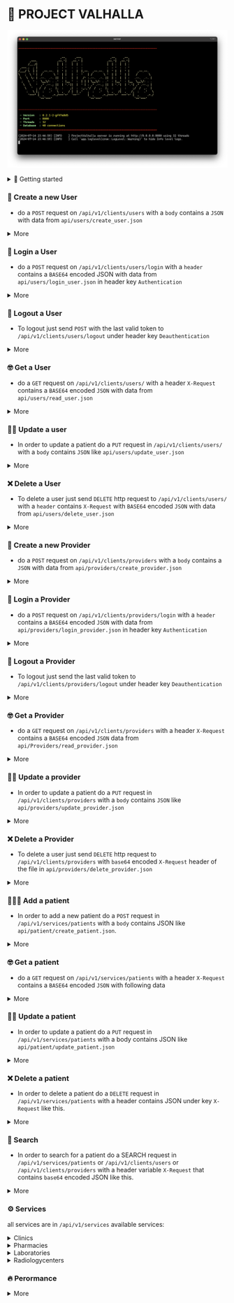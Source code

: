 # 🚀 PROJECT VALHALLA
![alt text](https://github.com/dr3mro/ProjectValhalla/blob/a4162ecba8c1b9684f540fe0ef75a554b1308bb3/Screenshot.png?raw=true)

<details>
<summary> 🚀 Getting started </summary>


### 🐳 Run docker
```
git clone git@github.com:dr3mro/ProjectValhalla.git
cd ProjectValhalla/docker/
docker compose --profile run up --build --remove-orphans
```
if you want to try the dev version
```
docker compose --profile dev up --build --remove-orphans
```
### 🧪 Verify the server is running

```
curl http://172.20.0.10:80/api/v1/hello
```
- if you get this reply
```
{
"Message" : "Welcome to ASGARD."
}%
```
that means the server is up and running

### 🧮 to create the xxh64sum of the payload use this command
```
jq -Sjc '.payload' api/patient/create_patient.json | xxh64sum
```
- DataIntegrity protection is disabled by default and can be enabled anytime to verify payload by setting header value:
- `"Enable-data-integrity-check : true"`
### 📦 Test GZIP
```
curl -X GET -H "Accept-Encoding:gzip" -H "X-Request: $(cat api/patient/read_patient.json | base64 -w0)"  -H "Authorization: Bearer eyJhbGciOiJIUzI1NiIsInR5cCI6IkpXUyJ9.eyJleHAiOjE3MjUxODIwNDAsImdyb3VwIjoidXNlcnMiLCJpYXQiOjE3MjI1OTAwNDAsImlzcyI6InZhbGhhbGxhIiwianRpIjoiMTAxMSIsImxsb2R0IjoiMjAyNC0wOC0wMSAyMzoxMzoxNiswMCIsInN1YiI6InVzZXIxIn0.fNF0YvJ1zcrxFzMbZ1Mf2DS4BXq9cV0lDhNatSMbxnA"  http://172.20.0.10:80/v1/patient --compressed --include  --output -
```
</details>

### 🎉 Create a new User

- do a `POST` request on `/api/v1/clients/users` with a `body` contains a `JSON` with data from `api/users/create_user.json`
 <details>

```
curl -X POST -H "Content-Type: application/json" -d @api/users/create_user.json http://172.20.0.10:80/api/v1/clients/users
```
<summary>More</summary>
- the "payload" value is optionally verified on the server against xxh64sum that might be generated and added to the JSON in xxh64sum key.
- in the "payload" the username should only composed of lower case characters and numbers and not start with number and does not contains white spaces.
- the password should contains upper and lower case characters, symbols, numbers and at lest 8 characters long.
- the email should be in a valid format user@domain.ext
- the role value is for now '0' as the role implementation is WIP.
- The REQUIRED data are (username, email, role, password);
</details>

### 🚪 Login a User
- do a `POST` request on `/api/v1/clients/users/login` with a `header` contains a `BASE64` encoded JSON with data from `api/users/login_user.json` in header key `Authentication`

<details>

```
curl -X POST -H "Authentication: $(cat api/users/login_user.json | base64 -w0)" http://172.20.0.10:80/api/v1/clients/users/login
```

<summary>More</summary>
- the username should be in lowercase and/or numbers and never contains spaces or symbols.
- the password should be uppercase and lowercase and characters and symbols.


### example of header Authorization
```
Authorization: Bearer eyJhbGciOiJIUzI1NiIsInR5cCI6IkpXUyJ9.eyJleHAiOjE3MjMxNzQ3MjMsImlhdCI6MTcyMDU4MjcyMywiaXNzIjoiUHJvamVjdFZhbGhhbGxhIiwic3ViIjoiYW1yX25hc3IifQ.rI_u7GV9AtaGIawHzPJXEHOm_8wtz_2OKL0_wTAkgGc
```
</details>

### 🚪  Logout a User
- To logout just send `POST` with the last valid token to `/api/v1/clients/users/logout` under header key `Deauthentication`
<details>
<summary>More</summary>

```
curl -X POST -H "Deauthentication: Bearer eyJhbGciOiJIUzI1NiIsInR5cCI6IkpXUyJ9.eyJleHAiOjE3MjUyMTAxMTcsImdyb3VwIjoidXNlcnMiLCJpYXQiOjE3MjI2MTgxMTcsImlzcyI6InZhbGhhbGxhIiwianRpIjoiMTAxNiIsImxsb2R0IjoiMjAyNC0wOC0wMiAxNjo1ODozNSswMCIsInN1YiI6InVzZXIifQ.faC_aadCWNqY67_tTYGM2DZuRPTy12Rma_6bwdITrN0"  http://172.20.0.10:80/api/v1/clients/users/logout
```

</details>

### 🤓 Get a User
- do a `GET` request on `/api/v1/clients/users/` with a header `X-Request` contains a `BASE64` encoded `JSON` with data from `api/users/read_user.json`

<details>
<summary>More</summary>

```
curl -X GET -H "X-Request: $(cat api/users/read_user.json | base64 -w0)" -H "Authorization: Bearer eyJhbGciOiJIUzI1NiIsInR5cCI6IkpXUyJ9.eyJleHAiOjE3MjUyMTcyNDksImdyb3VwIjoidXNlcnMiLCJpYXQiOjE3MjI2MjUyNDksImlzcyI6InZhbGhhbGxhIiwianRpIjoiMTAxNyIsImxsb2R0IjoiMjAyNC0wOC0wMiAxOTowMDo0MCswMCIsInN1YiI6InVzZXIifQ.1Wz9jFiBhzfe6svyB8dQZeMwfgxKZzaCjsQnQkUn1L0" http://172.20.0.10:80/api/v1/clients/users/
```
</details>

### 👍🏻 Update a user
- In order to update a patient do a `PUT` request in `/api/v1/clients/users/` with a `body` contains `JSON` like `api/users/update_user.json`

<details>
<summary>More</summary>

```
curl -X PUT -H "Authorization: Bearer eyJhbGciOiJIUzI1NiIsInR5cCI6IkpXUyJ9.eyJleHAiOjE3MjUyMTc1MDgsImdyb3VwIjoidXNlcnMiLCJpYXQiOjE3MjI2MjU1MDgsImlzcyI6InZhbGhhbGxhIiwianRpIjoiMTAxNyIsImxsb2R0IjoiMjAyNC0wOC0wMiAxOTowMDo0MCswMCIsInN1YiI6InVzZXIifQ.AXQzdnCRqIEC96LrSOH2NNMwQrALlOhH2xxWqESF_fA" -d @api/users/update_user.json http://172.20.0.10:80/v1/api/v1/clients/users/ -i
```

</details>

### ❌ Delete a User
- To delete a user just send `DELETE` http request to `/api/v1/clients/users/` with a `header` contains `X-Request` with `BASE64` encoded `JSON` with data from `api/users/delete_user.json`

<details>
<summary>More</summary>

```
curl -X DELETE -H "X-Request: $(cat api/users/delete_user.json | base64 -w0)" -H "Authorization: Bearer eyJhbGciOiJIUzI1NiIsInR5cCI6IkpXUyJ9.eyJleHAiOjE3MjUyMTExNTQsImdyb3VwIjoidXNlcnMiLCJpYXQiOjE3MjI2MTkxNTQsImlzcyI6InZhbGhhbGxhIiwianRpIjoiMTAxNiIsImxsb2R0IjoiMjAyNC0wOC0wMiAxNzoxNDo1MyswMCIsInN1YiI6InVzZXIifQ.UCKJeblAPzcERZcsVL1cFXPIJwsdDRCVdvY8jBlP7Pw"  http://172.20.0.10:80/api/v1/clients/users/
```
</details>


### 🎉 Create a new Provider

- do a `POST` request on `/api/v1/clients/providers` with a `body` contains a `JSON` with data from `api/providers/create_provider.json`

<details>
<summary>More</summary>

```
curl -X POST -H "Content-Type: application/json" -d @api/providers/create_provider.json http://172.20.0.10:80/api/v1/clients/providers
```


- the "payload" value is optionally verified on the server against xxh64sum that might be generated and added to the JSON in xxh64sum key.
- in the "payload" the username should only composed of lower case characters and numbers and not start with number and does not contains white spaces.
- the password should contains upper and lower case characters, symbols, numbers and at lest 8 characters long.
- the email should be in a valid format user@domain.ext
- the role value is for now '0' as the role implementation is WIP.
- The REQUIRED data are (username, email, role, password);

</details>

### 🚪 Login a Provider

- do a `POST` request on `/api/v1/clients/providers/login` with a `header` contains a `BASE64` encoded `JSON` with data from `api/providers/login_provider.json` in header key `Authentication`

<details>
<summary>More</summary>

```
curl -X POST -H "Authentication: $(cat api/providers/login_provider.json | base64 -w0)" http://172.20.0.10:80/api/v1/clients/providers/login
```

- the username should be in lowercase and/or numbers and never contains spaces or symbols.
- the password should be uppercase and lowercase and characters and symbols.

</details>

### 🚪 Logout a Provider
- To logout just send the last valid token to `/api/v1/clients/providers/logout` under header key `Deauthentication`

<details>
<summary>More</summary>

```
curl -X POST -H "Deauthentication: Bearer eyJhbGciOiJIUzI1NiIsInR5cCI6IkpXUyJ9.eyJleHAiOjE3MjUyMTAxMTcsImdyb3VwIjoidXNlcnMiLCJpYXQiOjE3MjI2MTgxMTcsImlzcyI6InZhbGhhbGxhIiwianRpIjoiMTAxNiIsImxsb2R0IjoiMjAyNC0wOC0wMiAxNjo1ODozNSswMCIsInN1YiI6InVzZXIifQ.faC_aadCWNqY67_tTYGM2DZuRPTy12Rma_6bwdITrN0"  http://172.20.0.10:80/api/v1/clients/providers/logout
```
</details>

### 🤓 Get a Provider
- do a `GET` request on `/api/v1/clients/providers` with a header `X-Request` contains a `BASE64` encoded `JSON` data from `api/Providers/read_provider.json`
<details>
<summary>More</summary>

```
curl -X GET -H "X-Request: $(cat api/Providers/read_provider.json | base64 -w0)" -H "Authorization: Bearer eyJhbGciOiJIUzI1NiIsInR5cCI6IkpXUyJ9.eyJleHAiOjE3MjUyMTcyNDksImdyb3VwIjoidXNlcnMiLCJpYXQiOjE3MjI2MjUyNDksImlzcyI6InZhbGhhbGxhIiwianRpIjoiMTAxNyIsImxsb2R0IjoiMjAyNC0wOC0wMiAxOTowMDo0MCswMCIsInN1YiI6InVzZXIifQ.1Wz9jFiBhzfe6svyB8dQZeMwfgxKZzaCjsQnQkUn1L0" http://172.20.0.10:80/api/v1/clients/providers
```
</details>

### 👍🏻 Update a provider
- In order to update a patient do a `PUT` request in `/api/v1/clients/providers` with a `body` contains `JSON` like `api/providers/update_provider.json `

<details>
<summary>More</summary>

```
curl -X PUT -H "Authorization: Bearer eyJhbGciOiJIUzI1NiIsInR5cCI6IkpXUyJ9.eyJleHAiOjE3MjUyMTc1MDgsImdyb3VwIjoidXNlcnMiLCJpYXQiOjE3MjI2MjU1MDgsImlzcyI6InZhbGhhbGxhIiwianRpIjoiMTAxNyIsImxsb2R0IjoiMjAyNC0wOC0wMiAxOTowMDo0MCswMCIsInN1YiI6InVzZXIifQ.AXQzdnCRqIEC96LrSOH2NNMwQrALlOhH2xxWqESF_fA" -d @api/providers/update_provider.json http://172.20.0.10:80/api/v1/clients/providers -i
```

</details>


### ❌ Delete a Provider
- To delete a user just send `DELETE` http request to `/api/v1/clients/providers` with `base64` encoded `X-Request` header of the file in `api/providers/delete_provider.json`

<details>
<summary>More</summary>

```
curl -X DELETE -H "X-Request: $(cat api/providers/delete_provider.json | base64 -w0)" -H "Authorization: Bearer eyJhbGciOiJIUzI1NiIsInR5cCI6IkpXUyJ9.eyJleHAiOjE3MjUyMTExNTQsImdyb3VwIjoidXNlcnMiLCJpYXQiOjE3MjI2MTkxNTQsImlzcyI6InZhbGhhbGxhIiwianRpIjoiMTAxNiIsImxsb2R0IjoiMjAyNC0wOC0wMiAxNzoxNDo1MyswMCIsInN1YiI6InVzZXIifQ.UCKJeblAPzcERZcsVL1cFXPIJwsdDRCVdvY8jBlP7Pw"  http://172.20.0.10:80/api/v1/clients/providers
```
</details>

### 👨🏻‍🦳 Add a patient
- In order to add a new patient do a `POST` request in `/api/v1/services/patients` with a `body` contains JSON like `api/patient/create_patient.json`.

<details>
<summary>More</summary>

```
curl -X POST -H "Authorization: Bearer eyJhbGciOiJIUzI1NiIsInR5cCI6IkpXUyJ9.eyJleHAiOjE3MjUyMTg2NzAsImdyb3VwIjoidXNlcnMiLCJpYXQiOjE3MjI2MjY2NzAsImlzcyI6InZhbGhhbGxhIiwianRpIjoiMTAxNyIsImxsb2R0IjoiMjAyNC0wOC0wMiAxOTowMDo0MCswMCIsInN1YiI6InVzZXIifQ.VkWRvZ-CI97vRq0hYy4Ibb-EX4FbT_MSuE-A_550Lvg" -d @api/patient/create_patient.json http://172.20.0.10:80/api/v1/services/patients
```
- In order to add a new patient do a `POST` request in `/api/v1/services/patients` with a `body` contains JSON like `api/patient/create_patient.json`.

- The payload should contain 3 item:
  * "basic_data"
  * "appointments_data"
  * "health_data"
- The basic_data should contains {"id" = 0}.
- Providing empty value '{}' will clear the corresponding field in the database.
- Not providing a key for example "health_data" has no effect as only the provided data is processed.
- The payload might be verified with xxh64sum and the hash can be provided in the JSON as "xxh64sum" value.
</details>

### 🤓 Get a patient
- do a `GET` request on `/api/v1/services/patients` with a header `X-Request` contains a `BASE64` encoded `JSON` with following data
<details>
<summary>More</summary>

```
curl -X GET -H "X-Request: $(cat api/patient/read_patient.json | base64 -w0)" -H "Authorization: Bearer eyJhbGciOiJIUzI1NiIsInR5cCI6IkpXUyJ9.eyJleHAiOjE3MjUyMTg2NzAsImdyb3VwIjoidXNlcnMiLCJpYXQiOjE3MjI2MjY2NzAsImlzcyI6InZhbGhhbGxhIiwianRpIjoiMTAxNyIsImxsb2R0IjoiMjAyNC0wOC0wMiAxOTowMDo0MCswMCIsInN1YiI6InVzZXIifQ.VkWRvZ-CI97vRq0hYy4Ibb-EX4FbT_MSuE-A_550Lvg" http://172.20.0.10:80/api/v1/services/patients -i
```


- the "schema" is an array of items you want to retrieve
- you can request 1 or more or even 0.
- the 'id' is the patient_id and should exists
</details>

### 👍🏻 Update a patient
- In order to update a patient do a `PUT` request in `/api/v1/services/patients` with a body contains JSON like `api/patient/update_patient.json`
<details>
<summary>More</summary>

```
curl -X PUT -H "Authorization: Bearer eyJhbGciOiJIUzI1NiIsInR5cCI6IkpXUyJ9.eyJleHAiOjE3MjUyMTg2NzAsImdyb3VwIjoidXNlcnMiLCJpYXQiOjE3MjI2MjY2NzAsImlzcyI6InZhbGhhbGxhIiwianRpIjoiMTAxNyIsImxsb2R0IjoiMjAyNC0wOC0wMiAxOTowMDo0MCswMCIsInN1YiI6InVzZXIifQ.VkWRvZ-CI97vRq0hYy4Ibb-EX4FbT_MSuE-A_550Lvg" -d @api/patient/update_patient.json http://172.20.0.10:80/api/v1/services/patients
```
</details>


### ❌ Delete a patient
- In order to delete a patient do a `DELETE` request in `/api/v1/services/patients` with a header contains JSON under key `X-Request` like this.

<details>
<summary>More</summary>

```
curl -X DELETE -H "X-Request: $(cat api/patient/delete_patient.json | base64 -w0)" -H "Authorization: Bearer eyJhbGciOiJIUzI1NiIsInR5cCI6IkpXUyJ9.eyJleHAiOjE3MjUyMTg2NzAsImdyb3VwIjoidXNlcnMiLCJpYXQiOjE3MjI2MjY2NzAsImlzcyI6InZhbGhhbGxhIiwianRpIjoiMTAxNyIsImxsb2R0IjoiMjAyNC0wOC0wMiAxOTowMDo0MCswMCIsInN1YiI6InVzZXIifQ.VkWRvZ-CI97vRq0hYy4Ibb-EX4FbT_MSuE-A_550Lvg"  http://172.20.0.10:80/api/v1/services/patients
```
</details>


### 🔎  Search

 - In order to search for a patient do a SEARCH request in `/api/v1/services/patients` or `/api/v1/clients/users` or `/api/v1/clients/providers` with a header variable `X-Request` that contains `base64` encoded JSON like this.

<details>
<summary>More</summary>

```
curl -X SEARCH -H "X-Request: ewogICAgImtleXdvcmQiIDogIkpvaG4iLAogICAgImxpbWl0IiA6IDUsCiAgICAib2Zmc2V0IiA6IDAsCiAgICAib3JkZXJfYnkiIDogImlkIiwKICAgICJkaXJlY3Rpb24iIDogMCAKfQo=" -H "Authorization: Bearer eyJhbGciOiJIUzI1NiIsInR5cCI6IkpXUyJ9.eyJleHAiOjE3MjM0MDkxODgsImlhdCI6MTcyMDgxNzE4OCwiaXNzIjoiUHJvamVjdFZhbGhhbGxhIiwianRpIjoiMTAwMCIsInN1YiI6ImFtcl9uYXNyIn0.lKjlzKtTd19DjpO4sBjDs-Z7JuDUha4p8OOzziJcgPo" http://172.20.0.10:80/api/v1/services/patients-i
```



```
{
    "keyword" : "John",
    "limit" : 5,
    "offset" : 0,
    "order_by" : "id",
    "direction" : 0
}
```
 - explanation:

    * keyword: the text to search for in basic data
    * limit: maximum number of returned results
    * offset : start with 0 and keep it to send it in the next request to get the next patch
    * order_by : name of json key to sort by
    * direction : ascending = 0 , descending = 1

- a reply would look like this
```
HTTP/1.1 200 OK
Content-Length: 2034
Server: ProjectValhalla
Date: Mon, 01 Jul 2024 13:23:47 GMT
Connection: Keep-Alive

{
    "more": true,
    "offset": 3,
    "payload": [
        {
            "basic_data": {
                "address": "123 Main St, Anytown, USA",
                "contact": [
                    {
                        "email": "john.doe@example.com"
                    },
                    {
                        "phone": "+1987654321"
                    }
                ],
                "date_of_birth": "1990-01-01",
                "firstname": "John",
                "gender": "Male",
                "id": 100009,
                "lastname": "Doe",
                "occupation": "Engineer",
                "place_of_birth": "New York"
            }
        },
        {
            "basic_data": {
                "address": "123 Main St, Anytown, USA",
                "contact": [
                    {
                        "email": "john.doe@example.com"
                    },
                    {
                        "phone": "+1987654321"
                    }
                ],
                "date_of_birth": "1990-01-01",
                "firstname": "John",
                "gender": "Male",
                "id": 100008,
                "lastname": "Doe",
                "occupation": "Engineer",
                "place_of_birth": "New York"
            }
        },
        {
            "basic_data": {
                "address": "123 Main St, Anytown, USA",
                "contact": [
                    {
                        "email": "john.doe@example.com"
                    },
                    {
                        "phone": "+1987654321"
                    }
                ],
                "date_of_birth": "1990-01-01",
                "firstname": "John",
                "gender": "Male",
                "id": 100007,
                "lastname": "Doe",
                "occupation": "Engineer",
                "place_of_birth": "New York"
            }
        }
    ],
    "status_id": 0,
    "status_message": "success"
}%
```

- check the `more` key to see if there is any more results
- keep the `offset` to use it with the next request.

</details>


### ⚙️ Services

all services are in `/api/v1/services`
available services:

<details>
    <summary> Clinics </summary>


  * `POST` request to `/api/v1/services/clinics` with a `body` contains `JSON` like `api/services/create.json`
  * `GET` request to `/api/v1/services/clinics` with a `header` contains `X-Request` with `base64` encoded `JSON` like `api/services/read.json`
  * `GET` request to `/api/v1/services/clinics` with a `header` contains `X-Request` with `base64` encoded `JSON` like `api/services/read.json`
  * `PUT` request to `/api/v1/services/clinics` with a `body` contains `JSON` like `api/services/update.json`
  * `DELETE` request to `/api/v1/services/clinics` with a `header` contains `X-Request` with `base64` encoded `JSON` like `api/services/delete.json`
  * `SEARCH` request to `/api/v1/services/clinics` with a `header` contains `X-Request` with `base64` encoded `JSON` like `api/services/search.json`

</details>

<details>
    <summary> Pharmacies </summary>

  * `POST` request to `/api/v1/services/pharmacies` with a `body` contains `JSON` like `api/services/create.json`
  * `GET` request to `/api/v1/services/pharmacies` with a `header` contains `X-Request` with `base64` encoded `JSON` like `api/services/read.json`
  * `PUT` request to `/api/v1/services/pharmacies` with a `body` contains `JSON` like `api/services/update.json`
  * `DELETE` request to `/api/v1/services/pharmacies` with a `header` contains `X-Request` with `base64` encoded `JSON` like `api/services/delete.json`
  * `SEARCH` request to `/api/v1/services/pharmacies` with a `header` contains `X-Request` with `base64` encoded `JSON` like `api/services/search.json`

</details>
<details>
    <summary> Laboratories </summary>

  * `POST` request to `/api/v1/services/laboratories` with a `body` contains `JSON` like `api/services/create.json`
  * `GET` request to `/api/v1/services/laboratories` with a `header` contains `X-Request` with `base64` encoded `JSON` like `api/services/read.json`
  * `PUT` request to `/api/v1/services/laboratories` with a `body` contains `JSON` like `api/services/update.json`
  * `DELETE` request to `/api/v1/services/laboratories` with a `header` contains `X-Request` with `base64` encoded `JSON` like `api/services/delete.json`
  * `SEARCH` request to `/api/v1/serviceslaboratories` with a `header` contains `X-Request` with `base64` encoded `JSON` like `api/services/search.json`

</details>
<details>
    <summary> Radiologycenters </summary>

  * `POST` request to `/api/v1/services/radiologycenters` with a `body` contains `JSON` like `api/services/create.json`
  * `GET` request to `/api/v1/services/radiologycenters` with a `header` contains `X-Request` with `base64` encoded `JSON` like `api/services/read.json`
  * `PUT` request to `/api/v1/services/radiologycenters` with a `body` contains `JSON` like `api/services/update.json`
  * `DELETE` request to `/api/v1/services/radiologycenters` with a `header` contains `X-Request` with `base64` encoded `JSON` like `api/services/delete.json`
  * `SEARCH` request to `/api/v1/services/radiologycenters` with a `header` contains `X-Request` with `base64` encoded `JSON` like `api/services/search.json`

</details>

### 🔥 Perormance

<details>
<summary> More </summary>

### Benchmark
- Machine: MSI B450M, AMD Ryzen 3800X with 32 GB of RAM using Release version built with GCC 14.1 running k6r.js & k6w.js with 1000 virtual users and 100,000 iterations
  ![alt text](https://github.com/dr3mro/ProjectValhalla/blob/4c79a5bc52b3e8a2f489ce8429595a1c63261081/benchmark.png?raw=true)

🥳🥳🥳🥳🎉🎉🎉🎉

### Test memory leaks
```
ASAN_OPTIONS=detect_leaks=1 ./server
```
</details>
